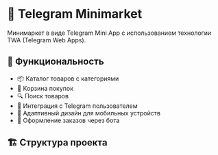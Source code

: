 # 🛒 Telegram Minimarket

Минимаркет в виде Telegram Mini App с использованием технологии TWA (Telegram Web Apps).

## 🚀 Функциональность

- 📦 Каталог товаров с категориями
- 🛒 Корзина покупок
- 🔍 Поиск товаров
- 👤 Интеграция с Telegram пользователем
- 📱 Адаптивный дизайн для мобильных устройств
- 💬 Оформление заказов через бота

## 🏗️ Структура проекта
